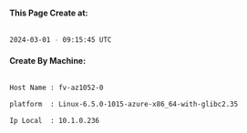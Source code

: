 
   
#### This Page Create at:

```bash

2024-03-01 - 09:15:45 UTC

```

#### Create By Machine:

```bash

Host Name : fv-az1052-0

platform  : Linux-6.5.0-1015-azure-x86_64-with-glibc2.35

Ip Local  : 10.1.0.236

```

